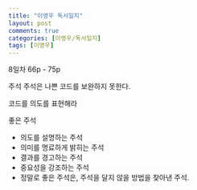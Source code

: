 ```yaml
---
title: "이영우 독서일지"
layout: post
comments: true
categories: [이영우/독서일지]
tags: [이영우]
---
```

8일차
66p - 75p 

주석
주석은 나쁜 코드를 보완하지 못한다.

코드를 의도를 표현해라

좋은 주석
 - 의도를 설명하는 주석
 - 의미를 명료하게 밝히는 주석
 - 결과를 경고하는 주석
 - 중요성을 강조하는 주석
 - 정말로 좋은 주석은, 주석을 달지 않을 방법을 찾아낸 주석.
